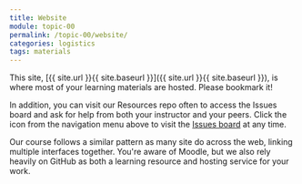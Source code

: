 ```yaml
---
title: Website
module: topic-00
permalink: /topic-00/website/
categories: logistics
tags: materials
---
```


<div class="divider-heading"></div>

This site, [{{ site.url }}{{ site.baseurl }}]({{ site.url }}{{ site.baseurl }}), is where most of your learning materials are hosted. Please bookmark it!

In addition, you can visit our Resources repo often to access the Issues board and ask for help from both your instructor and your peers. Click the &nbsp;<a href="{{ site.git_address }}-resources/issues/"><i class="fab fa-github"></i></a>&nbsp; icon from the navigation menu above to visit the <a href="{{ site.git_address }}-resources/issues/">Issues board</a> at any time.

Our course follows a similar pattern as many site do across the web, linking multiple interfaces together. You're aware of Moodle, but we also rely heavily on GitHub as both a learning resource and hosting service for your work.
